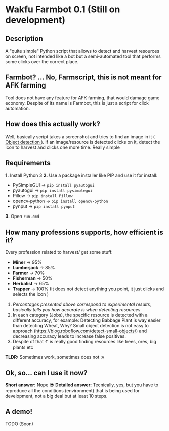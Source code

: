 
# Wakfu Farmbot 0.1 (Still on development)

## Description
A "quite simple" Python script that allows to detect and harvest resources on screen, not intended like a bot but a semi-automated tool that performs some clicks over the correct place.


## Farmbot? ... No, Farmscript, this is not meant for AFK farming

Tool does not have any feature for AFK farming, that would damage game economy.
Despite of its name is Farmbot, this is just a script for click automation.

  
## How does this actually work?

Well, basically script takes a screenshot and tries to find an image in it ([ Object detection ](https://www.mathworks.com/discovery/object-detection.html)). If an image/resource is detected clicks on it, detect the icon to harvest and clicks one more time. Really simple


## Requirements
**1.** Install Python 3
**2.** Use a package installer like PIP and use it for install:
* PySimpleGUI -> `pip install pyautogui`
* pyautogui -> `pip install pysimplegui`
* Pillow -> `pip install Pillow`
* opencv-python -> `pip install opencv-python`
* pynput -> `pip install pynput`

**3.** Open ``run.cmd``

  

## How many professions supports, how efficient is it?

Every profession related to harvest/ get some stuff:

* **Miner** -> 95%
* **Lumberjack** -> 85%
* **Farmer** -> 70%
* **Fisherman** -> 50%
* **Herbalist** -> 65%
* **Trapper** -> 100% (It does not detect anything you point, it just clicks and selects the icon )

1) *Percentages presented above correspond to experimental results, basically tells you how accurate is when detecting resources*
2) In each category (Jobs), the specific resource is detected with a different accuracy, for example:  Detecting Babbage Plant is way easier than detecting Wheat, Why? Small object detection is not easy to approach (https://blog.roboflow.com/detect-small-objects/) and decreasing accuracy leads to increase false positives. 
3) Despite of that ↑ is really good finding resources like trees, ores, big plants etc

**TLDR:** Sometimes work, sometimes does not :v 

## Ok, so... can I use it now?

**Short answer:** Nope 😎
**Detailed answer:** Tecnically, yes, but you have to reproduce all the conditions (environment) that is being used for development, not a big deal but at least 10 steps. 

## A demo!
TODO (Soon)
